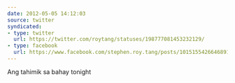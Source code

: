 ```yaml
---
date: 2012-05-05 14:12:03
source: twitter
syndicated:
- type: twitter
  url: https://twitter.com/roytang/statuses/198777081453232129/
- type: facebook
  url: https://www.facebook.com/stephen.roy.tang/posts/10151554266468912
---
```


Ang tahimik sa bahay tonight